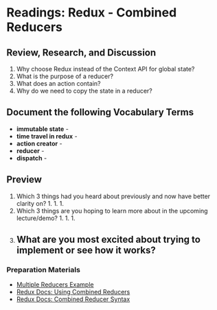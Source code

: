 # Readings: Redux - Combined Reducers

## Review, Research, and Discussion

1. Why choose Redux instead of the Context API for global state?
1. What is the purpose of a reducer?
1. What does an action contain?
1. Why do we need to copy the state in a reducer?

## Document the following Vocabulary Terms

- **immutable state** -
- **time travel in redux** -
- **action creator** -
- **reducer** -
- **dispatch** -

## Preview

1. Which 3 things had you heard about previously and now have better clarity on?
    1. 
    1. 
    1. 
1. Which 3 things are you hoping to learn more about in the upcoming lecture/demo?
    1. 
    1. 
    1. 
1. What are you most excited about trying to implement or see how it works?
    - 

### Preparation Materials

- [Multiple Reducers Example](https://www.youtube.com/watch?v=gBER4Or86hE)
- [Redux Docs: Using Combined Reducers](https://redux.js.org/recipes/structuring-reducers/using-combinereducers/)
- [Redux Docs: Combined Reducer Syntax](https://redux.js.org/api/combinereducers/)
